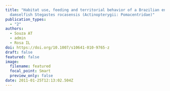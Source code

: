 ```yaml
---
title: "Habitat use, feeding and territorial behavior of a Brazilian endemic
  damselfish Stegastes rocasensis (Actinopterygii: Pomacentridae)"
publication_types:
  - "2"
authors:
  - Souza AT
  - admin
  - Rosa IL
doi: https://doi.org/10.1007/s10641-010-9765-z
draft: false
featured: false
image:
  filename: featured
  focal_point: Smart
  preview_only: false
date: 2011-01-25T12:13:02.504Z
---
```

